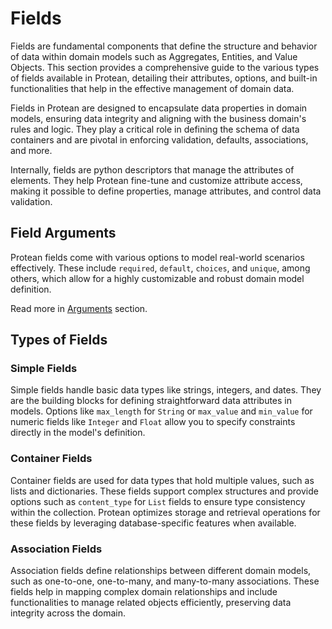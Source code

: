 # Fields

Fields are fundamental components that define the structure and behavior of
data within domain models such as Aggregates, Entities, and Value Objects.
This section provides a comprehensive guide to the various types of fields
available in Protean, detailing their attributes, options, and built-in
functionalities that help in the effective management of domain data.

Fields in Protean are designed to encapsulate data properties in domain models,
ensuring data integrity and aligning with the business domain's rules and logic.
They play a critical role in defining the schema of data containers and are
pivotal in enforcing validation, defaults, associations, and more.

Internally, fields are python descriptors that manage the attributes of
elements. They help Protean fine-tune and customize attribute access, making
it possible to define properties, manage attributes, and control data
validation.

## Field Arguments

Protean fields come with various options to model real-world scenarios effectively.
These include `required`, `default`, `choices`, and `unique`, among others, which allow for a highly customizable and robust
domain model definition.

Read more in [Arguments](./arguments.md) section.

## Types of Fields

### Simple Fields

Simple fields handle basic data types like strings, integers, and dates.
They are the building blocks for defining straightforward data attributes in
models. Options like `max_length` for `String` or `max_value` and `min_value` for
numeric fields like `Integer` and `Float` allow you to specify constraints
directly in the model's definition.

### Container Fields

Container fields are used for data types that hold multiple values, such as
lists and dictionaries. These fields support complex structures and provide
options such as `content_type` for `List` fields to ensure type consistency
within the collection. Protean optimizes storage and retrieval operations for
these fields by leveraging database-specific features when available.

### Association Fields

Association fields define relationships between different domain models,
such as one-to-one, one-to-many, and many-to-many associations. These fields
help in mapping complex domain relationships and include functionalities to
manage related objects efficiently, preserving data integrity across the domain.


<!-- Be careful not to choose field names that conflict with the
[Data Container API](../../api/data-containers) like `clone`, or
`to_dict`. -->